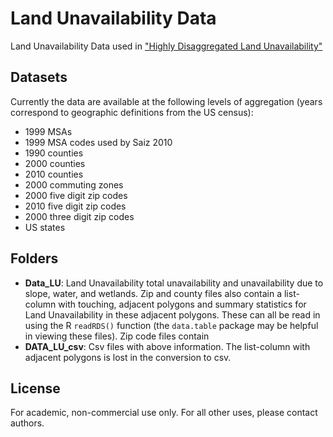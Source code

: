 Land Unavailability Data
===========

Land Unavailability Data used in ["Highly Disaggregated Land Unavailability"](https://chandlerlutz.github.io/pdf/land-unavailability.pdf)

Datasets
------------

Currently the data are available at the following levels of
aggregation (years correspond to geographic definitions from the US
census):
* 1999 MSAs
* 1999 MSA codes used by Saiz 2010
* 1990 counties
* 2000 counties 
* 2010 counties
* 2000 commuting zones 
* 2000 five digit zip codes
* 2010 five digit zip codes
* 2000 three digit zip codes
* US states



Folders
------------

* **Data_LU**: Land Unavailability total unavailability and
  unavailability due to slope, water, and wetlands. Zip and county
  files also contain a list-column with touching, adjacent polygons
  and summary statistics for Land Unavailability in these adjacent
  polygons.  These can all be read in using the R `readRDS()` function
  (the `data.table` package may be helpful in viewing these
  files). Zip code files contain
* **DATA_LU_csv**: Csv files with above information. The list-column
  with adjacent polygons is lost in the conversion to csv. 

License 
------------

For academic, non-commercial use only. For all other uses, please
contact authors. 
